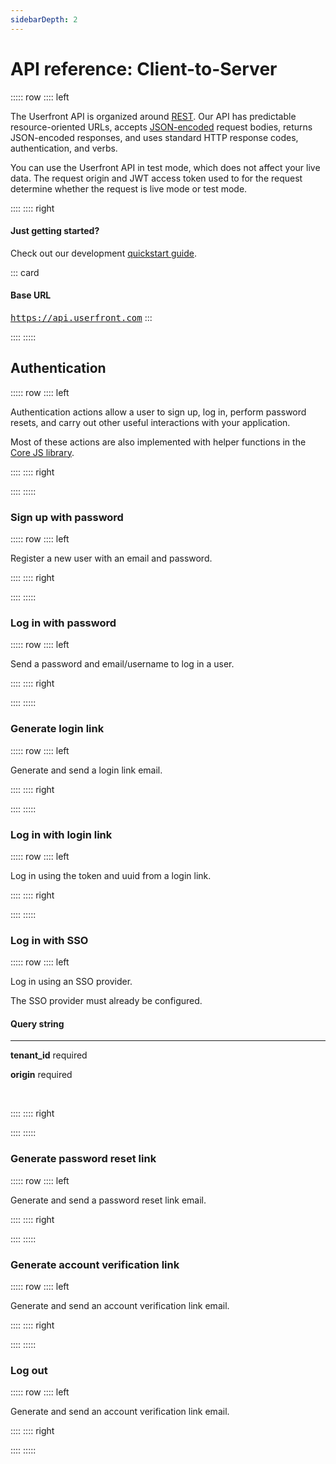 ```yaml
---
sidebarDepth: 2
---
```


# API reference: Client-to-Server

::::: row
:::: left

The Userfront API is organized around [REST](http://en.wikipedia.org/wiki/Representational_State_Transfer). Our API has predictable resource-oriented URLs, accepts [JSON-encoded](http://www.json.org/) request bodies, returns JSON-encoded responses, and uses standard HTTP response codes, authentication, and verbs.

You can use the Userfront API in test mode, which does not affect your live data. The request origin and JWT access token used to for the request determine whether the request is live mode or test mode.

<!-- Log in to see docs customized to your version of the API, with your test key and data. -->

::::
:::: right

#### Just getting started?

Check out our development [quickstart guide](/guide/quickstart/).

::: card

#### Base URL

<code style="background-color:inherit;font-size:14px;padding:0;">https://api.userfront.com</code>
:::

::::
:::::

## Authentication

::::: row
:::: left

Authentication actions allow a user to sign up, log in, perform password resets, and carry out other useful interactions with your application.

Most of these actions are also implemented with helper functions in the [Core JS library](/docs/js.html).

::::
:::: right

<endpoints :endpoints="[
  { verb: 'post', path: '/v0/auth/create', anchor: 'sign-up-with-password' },
  { verb: 'post', path: '/v0/auth/basic', anchor: 'log-in-with-password' },
  { verb: 'put', path: '/v0/auth/basic', anchor: 'update-own-password' },
  { verb: 'post', path: '/v0/auth/link', anchor: 'generate-login-link' },
  { verb: 'put', path: '/v0/auth/link', anchor: 'log-in-with-login-link' },
  { verb: 'get', path: '/v0/auth/{provider}/login', anchor: 'log-in-with-sso' },
  { verb: 'post', path: '/v0/auth/reset/link', anchor: 'generate-password-reset-link' },
  { verb: 'put', path: '/v0/auth/reset', anchor: 'reset-password-with-password-reset-link' },
  { verb: 'post', path: '/v0/auth/verify/link', anchor: 'generate-account-verification-link' },
  { verb: 'get', path: '/v0/auth/logout', anchor: 'log-out' },
]"/>

::::
:::::

### Sign up with password

::::: row
:::: left

Register a new user with an email and password.

<parameters path="/v0/auth/create" verb="post" source="$docsClient"/>

::::
:::: right

<code-samples path="/v0/auth/create" verb="post" :show-only="['email', 'username', 'name', 'image', 'data']" source="$docsClient"/>

<response path="/v0/auth/create" verb="post" source="$docsClient"/>

::::
:::::

### Log in with password

::::: row
:::: left

Send a password and email/username to log in a user.

<parameters path="/v0/auth/basic" verb="post" source="$docsClient"/>

::::
:::: right

<code-samples path="/v0/auth/basic" verb="post" source="$docsClient"/>

<response path="/v0/auth/basic" verb="post" source="$docsClient"/>

::::
:::::

<!-- ### Update own password

::::: row
:::: left

Update a user's password using their valid JWT access token.

<parameters path="/v0/auth/basic" verb="put" source="$docsClient"/>

::::
:::: right

<code-samples path="/v0/auth/basic" verb="put" source="$docsClient"/>

<response path="/v0/auth/basic" verb="put" source="$docsClient"/>

::::
::::: -->

### Generate login link

::::: row
:::: left

Generate and send a login link email.

<parameters path="/v0/auth/link" verb="post" source="$docsClient"/>

::::
:::: right

<code-samples path="/v0/auth/link" verb="post" source="$docsClient"/>

<response path="/v0/auth/link" verb="post" source="$docsClient"/>

::::
:::::

### Log in with login link

::::: row
:::: left

Log in using the token and uuid from a login link.

<parameters path="/v0/auth/link" verb="put" source="$docsClient"/>

::::
:::: right

<code-samples path="/v0/auth/link" verb="put" source="$docsClient"/>

<response path="/v0/auth/link" verb="put" source="$docsClient"/>

::::
:::::

### Log in with SSO

::::: row
:::: left

Log in using an SSO provider.

The SSO provider must already be configured.

#### Query string

---

**tenant_id** required

**origin** required

<br>

<parameters path="/v0/auth/{provider}/login" verb="get" source="$docsClient"/>

::::
:::: right

<code-samples path="/v0/auth/{provider}/login" verb="get" source="$docsClient"/>

<response path="/v0/auth/{provider}/login" verb="get" source="$docsClient"/>

::::
:::::

### Generate password reset link

::::: row
:::: left

Generate and send a password reset link email.

<parameters path="/v0/auth/reset/link" verb="post" source="$docsClient"/>

::::
:::: right

<code-samples path="/v0/auth/reset/link" verb="post" source="$docsClient"/>

<response path="/v0/auth/reset/link" verb="post" source="$docsClient"/>

::::
:::::

### Generate account verification link

::::: row
:::: left

Generate and send an account verification link email.

<parameters path="/v0/auth/verify/link" verb="post" source="$docsClient"/>

::::
:::: right

<code-samples path="/v0/auth/verify/link" verb="post" source="$docsClient"/>

<response path="/v0/auth/verify/link" verb="post" source="$docsClient"/>

::::
:::::

### Log out

::::: row
:::: left

Generate and send an account verification link email.

<parameters path="/v0/auth/logout" verb="get" source="$docsClient"/>

::::
:::: right

<code-samples path="/v0/auth/logout" verb="get" source="$docsClient"/>

<response path="/v0/auth/logout" verb="get" source="$docsClient"/>

::::
:::::

<!-- ---

::::: row
:::: left

// Roles routes

`/v0/roles/invite`,
`/v0/roles`,
`/v0/users/{userId}/roles`,
"/v0/tenants/{tenantId}/roles/invite",
"/v0/tenants/{tenantId}/users/{userId}/roles",

// Tenants routes

"/v0/tenants/{tenantId}/tenants",
"/v0/tenants/{tenantId}",

// TenantKeys routes

"/v0/keys/admin",
"/v0/keys/readonly",
"/v0/keys/webhook",
"/v0/keys/jwt",
::::
::::: -->
